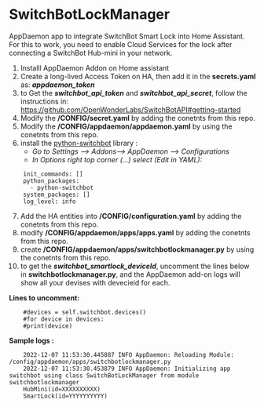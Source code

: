 

# SwitchBotLockManager
AppDaemon app to integrate SwitchBot Smart Lock into Home Assistant. For this to work, you need to enable Cloud Services for the lock after connecting a SwitchBot Hub-mini in your network.

 1. Installl AppDaemon Addon on Home assistant
 2. Create a long-lived Access Token on HA, then add it in the **secrets.yaml** as: ***appdaemon_token***
 3. to Get the ***switchbot_api_token*** and ***switchbot_api_secret***, follow the instructions in: https://github.com/OpenWonderLabs/SwitchBotAPI#getting-started
 4. Modify the **/CONFIG/secret.yaml** by adding the conetnts from this repo.
 5. Modify the **/CONFIG/appdaemon/appdaemon.yaml** by using the conetnts from this repo.
 6. install the [python-switchbot](https://github.com/jonghwanhyeon/python-switchbot)  library : 
    - *Go to Settings --> Addons--> AppDaemon --> Configurations*
     - *In Options right top corner (...) select (Edit in YAML):*
```
    init_commands: []
    python_packages:
      - python-switchbot
    system_packages: []
    log_level: info
```

 7. Add the HA entities into **/CONFIG/configuration.yaml** by adding the conetnts from this repo.
 8. modify **/CONFIG/appdaemon/apps/apps.yaml** by adding the conetnts from this repo.
 9. create **/CONFIG/appdaemon/apps/switchbotlockmanager.py** by using the conetnts from this repo.
 10. to get the ***switchbot_smartlock_deviceId***, uncomment the lines below in **switchbotlockmanager.py**, and the AppDaemon add-on logs will show all your devises with devecieid for each.

 **Lines to uncomment:**
```
    #devices = self.switchbot.devices()   
    #for device in devices:   
    #print(device)
```


**Sample logs :**
```
    2022-12-07 11:53:30.445887 INFO AppDaemon: Reloading Module: /config/appdaemon/apps/switchbotlockmanager.py
    2022-12-07 11:53:30.453879 INFO AppDaemon: Initializing app switchbot using class SwitchBotLockManager from module switchbotlockmanager
    HubMini(id=XXXXXXXXXX)
    SmartLock(id=YYYYYYYYYY)
```
